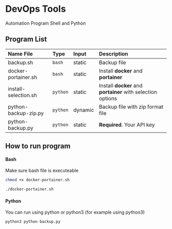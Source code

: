 # DevOps Tools
Automation Program Shell and Python

## Program List

| Name File | Type     | Input | Description                |
| :-------- | :------- | :------- |:------------------------- |
| backup.sh | `bash` | static | Backup file |
| docker-portainer.sh | `bash` | static | Install **docker** and **portainer** |
| install-selection.sh | `python` | static | Install **docker** and **portainer** with selection options|
| python-backup-zip.py | `python` | dynamic | Backup file with zip format file |
| python-backup.py | `python` | static | **Required**. Your API key |

## How to run program
#### Bash
Make sure bash file is executeable
```bash
chmod +x docker-portainer.sh
```
```bash
./docker-portainer.sh
```
#### Python
You can run using python or python3 (for example using python3)
```python
python3 python-backup.py
```
